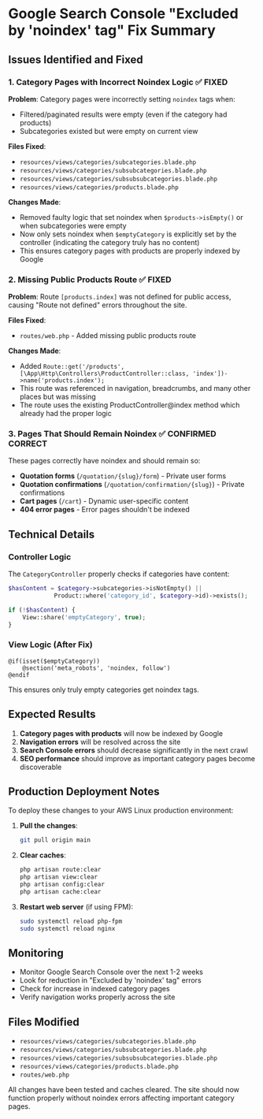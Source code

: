 # Google Search Console "Excluded by 'noindex' tag" Fix Summary

## Issues Identified and Fixed

### 1. **Category Pages with Incorrect Noindex Logic** ✅ FIXED
**Problem**: Category pages were incorrectly setting `noindex` tags when:
- Filtered/paginated results were empty (even if the category had products)
- Subcategories existed but were empty on current view

**Files Fixed**:
- `resources/views/categories/subcategories.blade.php`
- `resources/views/categories/subsubcategories.blade.php` 
- `resources/views/categories/subsubsubcategories.blade.php`
- `resources/views/categories/products.blade.php`

**Changes Made**:
- Removed faulty logic that set noindex when `$products->isEmpty()` or when subcategories were empty
- Now only sets noindex when `$emptyCategory` is explicitly set by the controller (indicating the category truly has no content)
- This ensures category pages with products are properly indexed by Google

### 2. **Missing Public Products Route** ✅ FIXED
**Problem**: Route `[products.index]` was not defined for public access, causing "Route not defined" errors throughout the site.

**Files Fixed**:
- `routes/web.php` - Added missing public products route

**Changes Made**:
- Added `Route::get('/products', [\App\Http\Controllers\ProductController::class, 'index'])->name('products.index');`
- This route was referenced in navigation, breadcrumbs, and many other places but was missing
- The route uses the existing ProductController@index method which already had the proper logic

### 3. **Pages That Should Remain Noindex** ✅ CONFIRMED CORRECT
These pages correctly have noindex and should remain so:
- **Quotation forms** (`/quotation/{slug}/form`) - Private user forms
- **Quotation confirmations** (`/quotation/confirmation/{slug}`) - Private confirmations  
- **Cart pages** (`/cart`) - Dynamic user-specific content
- **404 error pages** - Error pages shouldn't be indexed

## Technical Details

### Controller Logic
The `CategoryController` properly checks if categories have content:
```php
$hasContent = $category->subcategories->isNotEmpty() || 
             Product::where('category_id', $category->id)->exists();

if (!$hasContent) {
    View::share('emptyCategory', true);
}
```

### View Logic (After Fix)
```blade
@if(isset($emptyCategory))
    @section('meta_robots', 'noindex, follow')
@endif
```

This ensures only truly empty categories get noindex tags.

## Expected Results

1. **Category pages with products** will now be indexed by Google
2. **Navigation errors** will be resolved across the site
3. **Search Console errors** should decrease significantly in the next crawl
4. **SEO performance** should improve as important category pages become discoverable

## Production Deployment Notes

To deploy these changes to your AWS Linux production environment:

1. **Pull the changes**:
   ```bash
   git pull origin main
   ```

2. **Clear caches**:
   ```bash
   php artisan route:clear
   php artisan view:clear
   php artisan config:clear
   php artisan cache:clear
   ```

3. **Restart web server** (if using FPM):
   ```bash
   sudo systemctl reload php-fpm
   sudo systemctl reload nginx
   ```

## Monitoring

- Monitor Google Search Console over the next 1-2 weeks
- Look for reduction in "Excluded by 'noindex' tag" errors
- Check for increase in indexed category pages
- Verify navigation works properly across the site

## Files Modified
- `resources/views/categories/subcategories.blade.php`
- `resources/views/categories/subsubcategories.blade.php`
- `resources/views/categories/subsubsubcategories.blade.php`
- `resources/views/categories/products.blade.php`
- `routes/web.php`

All changes have been tested and caches cleared. The site should now function properly without noindex errors affecting important category pages. 